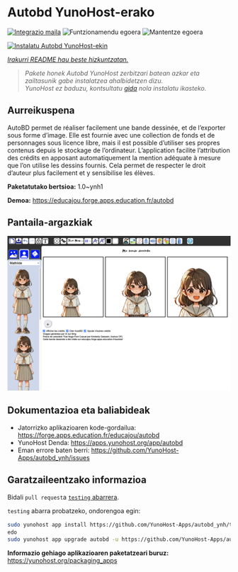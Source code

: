 <!--
Ohart ongi: README hau automatikoki sortu da <https://github.com/YunoHost/apps/tree/master/tools/readme_generator>ri esker
EZ editatu eskuz.
-->

# Autobd YunoHost-erako

[![Integrazio maila](https://dash.yunohost.org/integration/autobd.svg)](https://ci-apps.yunohost.org/ci/apps/autobd/) ![Funtzionamendu egoera](https://ci-apps.yunohost.org/ci/badges/autobd.status.svg) ![Mantentze egoera](https://ci-apps.yunohost.org/ci/badges/autobd.maintain.svg)

[![Instalatu Autobd YunoHost-ekin](https://install-app.yunohost.org/install-with-yunohost.svg)](https://install-app.yunohost.org/?app=autobd)

*[Irakurri README hau beste hizkuntzatan.](./ALL_README.md)*

> *Pakete honek Autobd YunoHost zerbitzari batean azkar eta zailtasunik gabe instalatzea ahalbidetzen dizu.*  
> *YunoHost ez baduzu, kontsultatu [gida](https://yunohost.org/install) nola instalatu ikasteko.*

## Aurreikuspena

AutoBD permet de réaliser facilement une bande dessinée, et de l’exporter sous forme d’image. Elle est fournie avec une collection de fonds et de personnages sous licence libre, mais il est possible d’utiliser ses propres contenus depuis le stockage de l’ordinateur. L’application facilite l’attribution des crédits en apposant automatiquement la mention adéquate à mesure que l’on utilise les dessins fournis. Cela permet de respecter le droit d’auteur plus facilement et y sensibilise les élèves.


**Paketatutako bertsioa:** 1.0~ynh1

**Demoa:** <https://educajou.forge.apps.education.fr/autobd>

## Pantaila-argazkiak

![Autobd(r)en pantaila-argazkia](./doc/screenshots/screenshot.png)

## Dokumentazioa eta baliabideak

- Jatorrizko aplikazioaren kode-gordailua: <https://forge.apps.education.fr/educajou/autobd>
- YunoHost Denda: <https://apps.yunohost.org/app/autobd>
- Eman errore baten berri: <https://github.com/YunoHost-Apps/autobd_ynh/issues>

## Garatzaileentzako informazioa

Bidali `pull request`a [`testing` abarrera](https://github.com/YunoHost-Apps/autobd_ynh/tree/testing).

`testing` abarra probatzeko, ondorengoa egin:

```bash
sudo yunohost app install https://github.com/YunoHost-Apps/autobd_ynh/tree/testing --debug
edo
sudo yunohost app upgrade autobd -u https://github.com/YunoHost-Apps/autobd_ynh/tree/testing --debug
```

**Informazio gehiago aplikazioaren paketatzeari buruz:** <https://yunohost.org/packaging_apps>
